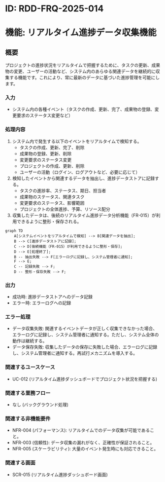 # ID: RDD-FRQ-2025-014

# 機能: リアルタイム進捗データ収集機能

## 概要

プロジェクトの進捗状況をリアルタイムで把握するために、タスクの更新、成果物の変更、ユーザーの活動など、システム内のあらゆる関連データを継続的に収集する機能です。これにより、常に最新のデータに基づいた進捗管理を可能にします。

### 入力

- システム内の各種イベント（タスクの作成、更新、完了、成果物の登録、変更要求のステータス変更など）

### 処理内容

1. システム内で発生する以下のイベントをリアルタイムで検知する。
   - タスクの作成、更新、完了、削除
   - 成果物の登録、更新、削除
   - 変更要求のステータス変更
   - プロジェクトの作成、更新、削除
   - ユーザーの活動（ログイン、ログアウトなど、必要に応じて）
1. 検知したイベントから関連するデータを抽出し、進捗データストアに記録する。
   - タスクの進捗率、ステータス、期日、担当者
   - 成果物のステータス、関連タスク
   - 変更要求のステータス、影響範囲
   - プロジェクトの全体進捗、予算、リソース配分
1. 収集したデータは、後続のリアルタイム進捗データ分析機能（FR-015）が利用できるように整形・保存される。

```mermaid
graph TD
    A[システムイベントをリアルタイムで検知] --> B[関連データを抽出];
    B --> C[進捗データストアに記録];
    C --> D[後続機能（FR-015）が利用できるように整形・保存];
    D --> E[処理終了];
    B -- 抽出失敗 --> F[エラーログに記録し、システム管理者に通知];
    F --> E;
    C -- 記録失敗 --> F;
    D -- 整形・保存失敗 --> F;
```

### 出力

- 成功時: 進捗データストアへのデータ記録
- エラー時: エラーログへの記録

### エラー処理

- データ収集失敗: 関連するイベントデータが正しく収集できなかった場合、エラーログに記録し、システム管理者に通知する。ただし、システム全体の動作は継続する。
- データ保存失敗: 収集したデータの保存に失敗した場合、エラーログに記録し、システム管理者に通知する。再試行メカニズムを導入する。

### 関連するユースケース

- UC-012 (リアルタイム進捗ダッシュボードでプロジェクト状況を把握する)

### 関連する業務フロー

- なし (バックグラウンド処理)

### 関連する非機能要件

- NFR-004 (パフォーマンス): リアルタイムでのデータ収集が可能であること。
- NFR-003 (信頼性): データ収集の漏れがなく、正確性が保証されること。
- NFR-005 (スケーラビリティ): 大量のイベント発生時にも対応できること。

### 関連する画面

- SCR-015 (リアルタイム進捗ダッシュボード画面)
